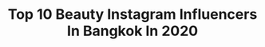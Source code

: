 ---
title: Top 10 Beauty Instagram Influencers In Bangkok In 2020
description: >-
  Find top beauty Instagram influencers in Bangkok in 2020. Most popular hashtags: #beauty #makeup #everythinghasbeauty #sunset.
platform: Instagram
profiles:
  - username: "happiipony"
    fullname: >-
      Chanatda (P O N Y)™🦄✨
    location: "Thailand"
    followers: 5936
    engagement: 1028
    commentsToLikes: 0.006571
    id: ck5hle7s5k26z0i11mntjg7jw
    verified: false
    hashtags: "#taro1monthold, #artistrybrighteningmask, #quarentinelife, #taro2months15daysold"
  - username: "tayastarling"
    fullname: >-
      Taya Rogers
    location: "Thailand"
    followers: 363779
    engagement: 102
    commentsToLikes: 0.008603
    id: ck5hl0f6rjchp0i11n589zt5h
    verified: true
    hashtags: "#aloyoga, #plantforward, #earthmonth, #orderin"
  - username: "ninapraewpetch"
    fullname: >-
      NinaBeautyWorld
    location: "Thailand"
    followers: 118986
    engagement: 276
    commentsToLikes: 0.009187
    id: ckap3161y16ic0i78hc21aot6
    verified: false
    hashtags: "#2weeksold, #12daysold, #10daysold, #1weekold"
  - username: "newwy_official"
    fullname: >-
      Be Humble🌸💓
    location: "Thailand"
    followers: 57571
    engagement: 132
    commentsToLikes: 0.024821
    id: ck55oxbb99boi0i11sdxrlv2b
    verified: false
    hashtags: "#mayabell, #instapic, #skincare, #like"
  - username: "beauty.naeun"
    fullname: >-
      🐰 Naeun | แพท | kbeauty lover
    location: "Thailand"
    followers: 2342
    engagement: 1070
    commentsToLikes: 0.163704
    id: ck5zzz3dtcnry0i1497svp4is
    verified: false
    hashtags: "#skincarekorea, #skincareroutine, #giveaway, #kbeautygiveaway"
  - username: "benedict_studio"
    fullname: >-
      Benedict Studio by Thananon
    location: "Thailand"
    followers: 56992
    engagement: 288
    commentsToLikes: 0.021767
    id: ck6tpqauylrj70j71gl9czbuz
    verified: false
    hashtags: "#ploychermarn, #maidavikah, #weddingphotography, #everythinghasbeauty"
  - username: "jack_l2y"
    fullname: >-
      Jack Kitti Suwanchoti
    location: "Thailand"
    followers: 79203
    engagement: 317
    commentsToLikes: 0.012485
    id: ck136ktme6zwe0i19aai35f0g
    verified: false
    hashtags: "#butterfly, #canon100mmmacro, #40mmlens, #camerabag"
  - username: "sononui"
    fullname: >-
      Keira Phitchakorn Balla
    location: "Thailand"
    followers: 243622
    engagement: 110
    commentsToLikes: 0.010299
    id: ck55n1jau5a640i11p9mrkhuj
    verified: false
    hashtags: "#pubgmobileoutfits, #crystalizedflowers, #vivov19, #myfavorite"
  - username: "siravariety"
    fullname: >-
      Sira MaNdonna 💖ไจ๋ ซีร่า💖
    location: "Thailand"
    followers: 113116
    engagement: 304
    commentsToLikes: 0.014488
    id: ck6tkleuu4xpx0j71i5y8vyci
    verified: false
    hashtags: "#cosplay, #tiktokkorea, #starwars, #chewbacca"
  - username: "maew_makeup"
    fullname: >-
      MAEW Tasanapong (พี่แมว)
    location: "Thailand"
    followers: 131220
    engagement: 89
    commentsToLikes: 0.010924
    id: ck6u0ptbch3900j71jo0zuhev
    verified: false
    hashtags: "#thaibeauty, #suqquthailand, #magnum, #lorealthailand"
---